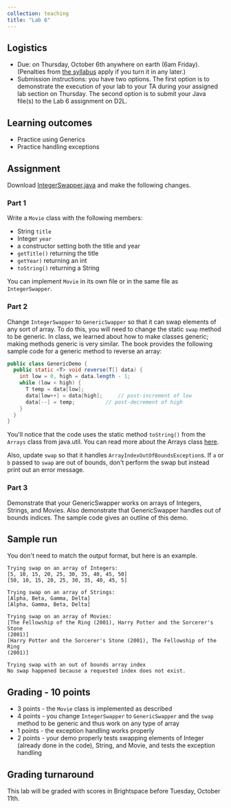 ```yaml
---
collection: teaching
title: "Lab 6"
---
```


## Logistics
* Due: on Thursday, October 6th anywhere on earth (6am Friday). (Penalties from [the
	syllabus](https://lgw2.github.io/teaching/csci132-fall-2022/syllabus/)
	apply if you turn it in any later.)
* Submission instructions: you have two options. The first option is to
	demonstrate the execution of your lab to your TA during your assigned lab
	section on Thursday.
	The second option is to submit your Java file(s) to the  Lab 6
	assignment on D2L.

## Learning outcomes
* Practice using Generics
* Practice handling exceptions

## Assignment

Download [IntegerSwapper.java](https://lgw2.github.io/teaching/csci132-fall-2022/labs/IntegerSwapper.java) and make the following changes.

### Part 1

Write a `Movie` class with the following members:
* String `title`
* Integer `year`
* a constructor setting both the title and year
* `getTitle()` returning the title
* `getYear)` returning an int
* `toString()` returning a String

You can implement `Movie` in its own file or in the same file as
`IntegerSwapper`.

### Part 2

Change `IntegerSwapper` to `GenericSwapper` so that it can swap elements of any
sort of array. To do this, you will need to change the static `swap` method to
be generic. In class, we learned about how to make classes generic; making
methods generic is very similar. The book provides the following sample code for a generic method
to reverse an array:

```java
public class GenericDemo {
  public static <T> void reverse(T[] data) {
    int low = 0, high = data.length - 1;
	while (low < high) {
	  T temp = data[low];
	  data[low++] = data[high];		// post-increment of low
	  data[--] = temp;			// post-decrement of high
	}
  }
}
```

You'll notice that the code uses the static method `toString()` from the
`Arrays` class from java.util. You can read more about the Arrays class [here](https://docs.oracle.com/en/java/javase/17/docs/api/java.base/java/util/Arrays.html).

Also, update `swap` so that it handles `ArrayIndexOutOfBoundsException`s. If
`a` or `b` passed to `swap` are out of bounds, don't perform the swap but
instead print out an error message.

### Part 3

Demonstrate that your GenericSwapper works on arrays of Integers, Strings, and
Movies. Also demonstrate that GenericSwapper handles out of bounds indices.
The sample code gives an outline of this demo.

## Sample run
You don't need to match the output format, but here is an example.
```
Trying swap on an array of Integers:
[5, 10, 15, 20, 25, 30, 35, 40, 45, 50]
[50, 10, 15, 20, 25, 30, 35, 40, 45, 5]

Trying swap on an array of Strings:
[Alpha, Beta, Gamma, Delta]
[Alpha, Gamma, Beta, Delta]

Trying swap on an array of Movies:
[The Fellowship of the Ring (2001), Harry Potter and the Sorcerer's Stone
(2001)]
[Harry Potter and the Sorcerer's Stone (2001), The Fellowship of the Ring
(2001)]

Trying swap with an out of bounds array index
No swap happened because a requested index does not exist.
```

## Grading - 10 points
* 3 points - the `Movie` class is implemented as described
* 4 points - you change `IntegerSwapper` to `GenericSwapper` and the `swap`
	method to be generic and thus work on any type of array
* 1 points - the exception handling works properly
* 2 points - your demo properly tests swapping elements of Integer (already
	done in the code), String, and Movie, and tests the exception handling

## Grading turnaround
This lab will be graded with scores in Brightspace before Tuesday, October 11th.
